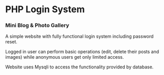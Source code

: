 # PHP Login System

### Mini Blog & Photo Gallery
A simple website with fully functional login system including password reset.

Logged in user can perform basic operations (edit, delete their posts and images) while anonymous users get only limited access. 

Website uses Mysqli to access the functionality provided by database.
